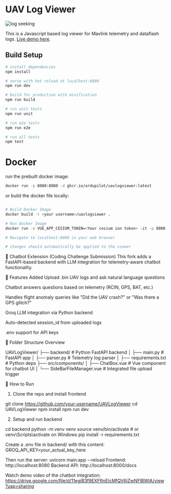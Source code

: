 # UAV Log Viewer

![log seeking](preview.gif "Logo Title Text 1")

 This is a Javascript based log viewer for Mavlink telemetry and dataflash logs.
 [Live demo here](http://plot.ardupilot.org).

## Build Setup

``` bash
# install dependencies
npm install

# serve with hot reload at localhost:8080
npm run dev

# build for production with minification
npm run build

# run unit tests
npm run unit

# run e2e tests
npm run e2e

# run all tests
npm test
```

# Docker

run the prebuilt docker image:

``` bash
docker run -p 8080:8080 -d ghcr.io/ardupilot/uavlogviewer:latest

```

or build the docker file locally:

``` bash

# Build Docker Image
docker build -t <your username>/uavlogviewer .

# Run Docker Image
docker run -e VUE_APP_CESIUM_TOKEN=<Your cesium ion token> -it -p 8080:8080 -v ${PWD}:/usr/src/app <your username>/uavlogviewer

# Navigate to localhost:8080 in your web browser

# changes should automatically be applied to the viewer

```

🧠 Chatbot Extension (Coding Challenge Submission)
This fork adds a FastAPI-based backend with LLM integration for telemetry-aware chatbot functionality.

🚀 Features Added
Upload .bin UAV logs and ask natural language questions

Chatbot answers questions based on telemetry (RCIN, GPS, BAT, etc.)

Handles flight anomaly queries like "Did the UAV crash?" or "Was there a GPS glitch?"

Groq LLM integration via Python backend

Auto-detected session_id from uploaded logs

.env support for API keys

📁 Folder Structure Overview

UAVLogViewer/
├── backend/             # Python FastAPI backend
│   ├── main.py          # FastAPI app
│   ├── parser.py        # Telemetry log parser
│   ├── requirements.txt # Python deps
├── src/components/
│   ├── ChatBox.vue      # Vue component for chatbot UI
│   └── SideBarFileManager.vue # Integrated file upload trigger

🧪 How to Run
1. Clone the repo and install frontend

git clone https://github.com/your-username/UAVLogViewer
cd UAVLogViewer
npm install
npm run dev

2. Setup and run backend

cd backend
python -m venv venv
source venv/bin/activate  # or venv\Scripts\activate on Windows
pip install -r requirements.txt

Create a .env file in backend/ with this content:
GROQ_API_KEY=your_actual_key_here

Then run the server:
uvicorn main:app --reload
Frontend: http://localhost:8080
Backend API: http://localhost:8000/docs

Watch demo video of the chatbot integration:
https://drive.google.com/file/d/11egjB3f9EXFflnEIcMfQV6jZwNFlBWIA/view?usp=sharing